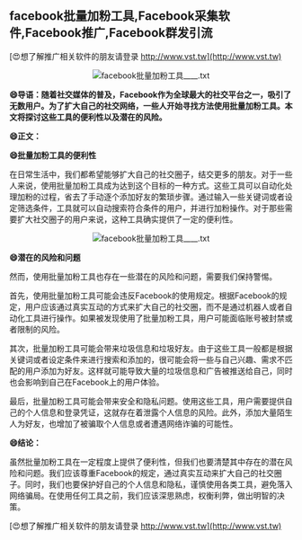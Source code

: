 ## **facebook批量加粉工具,Facebook采集软件,Facebook推广,Facebook群发引流**

[😍想了解推广相关软件的朋友请登录 http://www.vst.tw](http://www.vst.tw)

 <center><img src="https://vst.tw/MP4/tuiguang/png/3.png" alt="facebook批量加粉工具____.txt"></center>

**😄导语：随着社交媒体的普及，Facebook作为全球最大的社交平台之一，吸引了无数用户。为了扩大自己的社交网络，一些人开始寻找方法使用批量加粉工具。本文将探讨这些工具的便利性以及潜在的风险。**

**😄正文：**

**😄批量加粉工具的便利性**

在日常生活中，我们都希望能够扩大自己的社交圈子，结交更多的朋友。对于一些人来说，使用批量加粉工具成为达到这个目标的一种方式。这些工具可以自动化处理加粉的过程，省去了手动逐个添加好友的繁琐步骤。通过输入一些关键词或者设定筛选条件，工具就可以自动搜索符合条件的用户，并进行加粉操作。对于那些需要扩大社交圈子的用户来说，这种工具确实提供了一定的便利性。

 <center><img src="https://vst.tw/MP4/tuiguang/png/4.png" alt="facebook批量加粉工具____.txt"></center>

**😄潜在的风险和问题**

然而，使用批量加粉工具也存在一些潜在的风险和问题，需要我们保持警惕。

首先，使用批量加粉工具可能会违反Facebook的使用规定。根据Facebook的规定，用户应该通过真实互动的方式来扩大自己的社交圈，而不是通过机器人或者自动化工具进行操作。如果被发现使用了批量加粉工具，用户可能面临账号被封禁或者限制的风险。

其次，批量加粉工具可能会带来垃圾信息和垃圾好友。由于这些工具一般都是根据关键词或者设定条件来进行搜索和添加的，很可能会将一些与自己兴趣、需求不匹配的用户添加为好友。这样就可能导致大量的垃圾信息和广告被推送给自己，同时也会影响到自己在Facebook上的用户体验。

最后，批量加粉工具可能会带来安全和隐私问题。使用这些工具，用户需要提供自己的个人信息和登录凭证，这就存在着泄露个人信息的风险。此外，添加大量陌生人为好友，也增加了被骗取个人信息或者遭遇网络诈骗的可能性。

**😄结论：**

虽然批量加粉工具在一定程度上提供了便利性，但我们也要清楚其中存在的潜在风险和问题。我们应该尊重Facebook的规定，通过真实互动来扩大自己的社交圈子。同时，我们也要保护好自己的个人信息和隐私，谨慎使用各类工具，避免落入网络骗局。在使用任何工具之前，我们应该深思熟虑，权衡利弊，做出明智的决策。

[😍想了解推广相关软件的朋友请登录 http://www.vst.tw](http://www.vst.tw)



